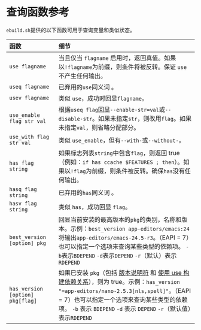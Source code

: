 # 查询函数参考

`ebuild.sh`提供的以下函数可用于查询变量和类似状态。

| **函数**                         | **细节**                                                                                                                                                                                                                                                             |
| :------------------------------- | :------------------------------------------------------------------------------------------------------------------------------------------------------------------------------------------------------------------------------------------------------------------- |
| `use flagname`                   | 当且仅当 `flagname` 启用时，返回真值。如果以`!flagname`为前缀，则条件将被反转。保证 `use` 不产生任何输出。                                                                                                                                                           |
| `useq flagname`                  | 已弃用的`use`同义词 。                                                                                                                                                                                                                                               |
| `usev flagname`                  | 类似 `use`，成功时回显`flagname`。                                                                                                                                                                                                                                   |
| `use_enable flag str val`        | 根据`useq flag`回显`--enable-str=val`或`--disable-str`。如果未指定`str`，则改用`flag`。如果未指定`val`，则省略分配部分。                                                                                                                                             |
| `use_with flag str val`          | 类似 `use_enable`，但有`--with-`或`--without-`。                                                                                                                                                                                                                     |
| `has flag string`                | 如果标志列表`string`中包含`flag`，则返回 true（例如：`if has ccache $FEATURES ; then`）。如果以`!flag`为前缀，则条件被反转。确保`has`没有任何输出。                                                                                                                  |
| `hasq flag string`               | 已弃用的`has`同义词 。                                                                                                                                                                                                                                               |
| `hasv flag string`               | 类似 `has`，成功回显 `flag`。                                                                                                                                                                                                                                        |
| `best_version [option] pkg`      | 回显当前安装的最高版本的`pkg`的类别，名称和版本。示例：`best_version app-editors/emacs:24`将输出`app-editors/emacs-24.5-r3`。（EAPI = 7）也可以指定一个选项来查询某些类型的依赖项。 `-b`表示`BDEPEND` `-d`表示`DEPEND` `-r`（默认）表示`RDEPEND`                     |
| `has_version [option] pkg[flag]` | 如果已安装 `pkg`（包括 [版本说明符](./../general-concepts/dependencies.md) 和 [使用 use 构建依赖关系](./../general-concepts/dependencies.md)），则为 true。示例：`has_version "=app-editors/nano-2.5.3[nls,spell]"`。（EAPI = 7）也可以指定一个选项来查询某些类型的依赖项。 `-b` 表示 `BDEPEND` `-d` 表示 `DEPEND` `-r`（默认值）表示`RDEPEND` |
